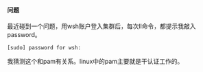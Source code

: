 #### 问题
最近碰到一个问题，用wsh账户登入集群后，每次ll命令，都提示我敲入password。
```
[sudo] password for wsh:
```
我猜测这个和pam有关系。linux中的pam主要就是干认证工作的。
